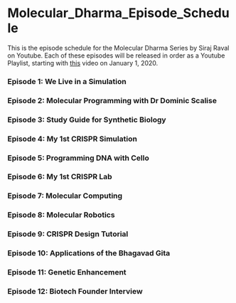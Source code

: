 # Molecular_Dharma_Episode_Schedule
This is the episode schedule for the Molecular Dharma Series by Siraj Raval on Youtube. Each of these episodes will be released in order as a Youtube Playlist, starting with [this](https://youtu.be/vu8ZsKK6AWA) video on January 1, 2020. 

### Episode 1: We Live in a Simulation

### Episode 2: Molecular Programming with Dr Dominic Scalise

### Episode 3: Study Guide for Synthetic Biology

### Episode 4: My 1st CRISPR Simulation

### Episode 5: Programming DNA with Cello

### Episode 6: My 1st CRISPR Lab 

### Episode 7: Molecular Computing

### Episode 8: Molecular Robotics

### Episode 9: CRISPR Design Tutorial

### Episode 10: Applications of the Bhagavad Gita

### Episode 11: Genetic Enhancement

### Episode 12: Biotech Founder Interview
